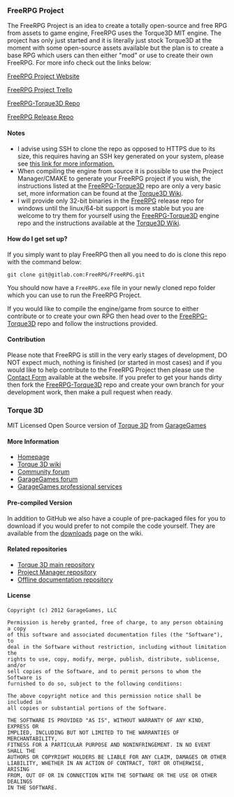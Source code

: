 ### FreeRPG Project ###

The FreeRPG Project is an idea to create a totally open-source and free RPG from assets to game engine, FreeRPG uses the Torque3D MIT engine. The project has only just started and it is literally just stock Torque3D at the moment with some open-source assets available but the plan is to create a base RPG which users can then either "mod" or use to create their own FreeRPG. For more info check out the links below:

[FreeRPG Project Website](http://freerpgproject.wordpress.com)

[FreeRPG Project Trello](https://trello.com/b/2BrEPQ2C/freerpg-project-planning)

[FreeRPG-Torque3D Repo](https://gitlab.com/FreeRPG/FreeRPG-Torque3D)

[FreeRPG Release Repo](https://gitlab.com/FreeRPG/FreeRPG)

#### Notes ####

* I advise using SSH to clone the repo as opposed to HTTPS due to its size, this requires having an SSH key generated on your system, please see [this link for more information.](https://help.github.com/articles/generating-ssh-keys/)
* When compiling the engine from source it is possible to use the Project Manager/CMAKE to generate your FreeRPG project if you wish, the instructions listed at the [FreeRPG-Torque3D](https://gitlab.com/FreeRPG/FreeRPG-Torque3D#compile-from-source) repo are only a very basic set, more information can be found at the [Torque3D Wiki](http://torque3d.wikidot.com/).
* I will provide only 32-bit binaries in the [FreeRPG](https://gitlab.com/FreeRPG/FreeRPG) release repo for windows until the linux/64-bit support is more stable but you are welcome to try them for yourself using the [FreeRPG-Torque3D](https://gitlab.com/FreeRPG/FreeRPG-Torque3D) engine repo and the instructions available at the [Torque3D Wiki](http://torque3d.wikidot.com/).

#### How do I get set up? ####

If you simply want to play FreeRPG then all you need to do is clone this repo with the command below:

```git clone git@gitlab.com:FreeRPG/FreeRPG.git```

You should now have a ```FreeRPG.exe``` file in your newly cloned repo folder which you can use to run the FreeRPG Project.

If you would like to compile the engine/game from source to either contribute or to create your own RPG then head over to the [FreeRPG-Torque3D](https://gitlab.com/FreeRPG/FreeRPG-Torque3D) repo and follow the instructions provided.

#### Contribution ####
Please note that FreeRPG is still in the very early stages of development, DO NOT expect much, nothing is finished (or started in most cases) and if you would like to help contribute to the FreeRPG Project then please use the [Contact Form](http://freerpgproject.wordpress.com/contact) available at the website. If you prefer to get your hands dirty then fork the [FreeRPG-Torque3D](https://gitlab.com/FreeRPG/FreeRPG-Torque3D) repo and create your own branch for your development work, then make a pull request when ready.

### Torque 3D ###

MIT Licensed Open Source version of [Torque 3D](http://torque3d.org) from [GarageGames](http://www.garagegames.com)

#### More Information ####

* [Homepage](http://torque3d.org)
* [Torque 3D wiki](http://wiki.torque3d.org)
* [Community forum](http://forums.torque3d.org)
* [GarageGames forum](http://www.garagegames.com/community/forums)
* [GarageGames professional services](http://services.garagegames.com/)

#### Pre-compiled Version ####

In addition to GitHub we also have a couple of pre-packaged files for you to download if you would prefer to not compile the code yourself.
They are available from the [downloads](http://wiki.torque3d.org/main:downloads) page on the wiki.

#### Related repositories ####

* [Torque 3D main repository](https://github.com/GarageGames/Torque3D)
* [Project Manager repository](https://github.com/GarageGames/Torque3D-ProjectManager)
* [Offline documentation repository](https://github.com/GarageGames/Torque3D-Documentation)

#### License ####

    Copyright (c) 2012 GarageGames, LLC

    Permission is hereby granted, free of charge, to any person obtaining a copy
    of this software and associated documentation files (the "Software"), to
    deal in the Software without restriction, including without limitation the
    rights to use, copy, modify, merge, publish, distribute, sublicense, and/or
    sell copies of the Software, and to permit persons to whom the Software is
    furnished to do so, subject to the following conditions:
    
    The above copyright notice and this permission notice shall be included in
    all copies or substantial portions of the Software.
    
    THE SOFTWARE IS PROVIDED "AS IS", WITHOUT WARRANTY OF ANY KIND, EXPRESS OR
    IMPLIED, INCLUDING BUT NOT LIMITED TO THE WARRANTIES OF MERCHANTABILITY,
    FITNESS FOR A PARTICULAR PURPOSE AND NONINFRINGEMENT. IN NO EVENT SHALL THE
    AUTHORS OR COPYRIGHT HOLDERS BE LIABLE FOR ANY CLAIM, DAMAGES OR OTHER
    LIABILITY, WHETHER IN AN ACTION OF CONTRACT, TORT OR OTHERWISE, ARISING
    FROM, OUT OF OR IN CONNECTION WITH THE SOFTWARE OR THE USE OR OTHER DEALINGS
    IN THE SOFTWARE.